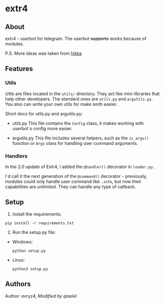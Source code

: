 # extr4
## About
extr4 - userbot for telegram. The userbot ~~supports~~ works because of modules.

P.S. More ideas was taken from [hikka](https://github.com/hikariatama/Hikka)

## Features
### Utils
Utils are files located in the `utils/` directory. They act like mini-libraries that help other developers. The standard ones are `utils.py` and `argutils.py`.
You also can write your own utils for make smth easier.

Short docs for utils.py and argutils.py:

- utils.py
  This file contains the `Config` class, it makes working with userbot\`s config more easier.

- argutils.py
  This file includes several helpers, such as the `is_args()` function or `Args` class for handling user command arguments.

### Handlers
In the 2.0 update of Extr4, I added the `@handler()` decorator in `loader.py`.

I\`d call it the next generation of the `@command()` decorator - previously, modules could only handle user command like `.info`, but now their capabilities are *unlimited*. They can handle any type of callback.

## Setup
1. Install the requirements:

```pip install -r requirements.txt```

2. Run the setup.py file:

 - Windows:
      

    ```python setup.py```

  - Linux:  
      

    ```python3 setup.py```


## Authors
Author: evryz4,
*Modified by qiaelel*
